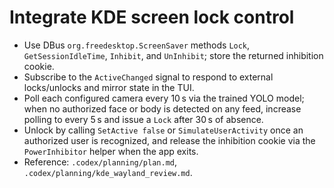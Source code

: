 # Integrate KDE screen lock control

- Use DBus `org.freedesktop.ScreenSaver` methods `Lock`, `GetSessionIdleTime`, `Inhibit`, and `UnInhibit`; store the returned inhibition cookie.
- Subscribe to the `ActiveChanged` signal to respond to external locks/unlocks and mirror state in the TUI.
- Poll each configured camera every 10 s via the trained YOLO model; when no authorized face or body is detected on any feed, increase polling to every 5 s and issue a `Lock` after 30 s of absence.
- Unlock by calling `SetActive false` or `SimulateUserActivity` once an authorized user is recognized, and release the inhibition cookie via the `PowerInhibitor` helper when the app exits.
- Reference: `.codex/planning/plan.md`, `.codex/planning/kde_wayland_review.md`.
